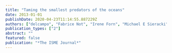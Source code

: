 ```yaml
---
title: "Taming the smallest predators of the oceans"
date: 2013-01-01
publishDate: 2020-04-23T11:14:55.887229Z
authors: ["delcampo", "Fabrice Not", "Irene Forn", "Michael E Sieracki", "Ramon Massana"]
publication_types: ["2"]
abstract: ""
featured: false
publication: "*The ISME Journal*"
---
```

